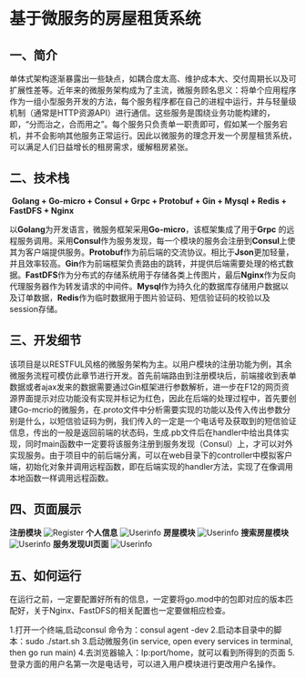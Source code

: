 # 基于微服务的房屋租赁系统

## 一、简介

​	单体式架构逐渐暴露出一些缺点，如耦合度太高、维护成本大、交付周期长以及可扩展性差等。近年来的微服务架构成为了主流，微服务顾名思义：将单个应用程序作为一组小型服务开发的方法，每个服务程序都在自己的进程中运行，并与轻量级机制（通常是HTTP资源API）进行通信。这些服务是围绕业务功能构建的，即，“分而治之，合而用之”。每个服务只负责单一职责即可，假如某一个服务宕机，并不会影响其他服务正常运行。因此以微服务的理念开发一个房屋租赁系统，可以满足人们日益增长的租房需求，缓解租房紧张。

## 二、技术栈

​	**Golang + Go-micro + Consul + Grpc + Protobuf + Gin + Mysql + Redis + FastDFS + Nginx**

​	以**Golang**为开发语言，微服务框架采用**Go-micro**，该框架集成了用于**Grpc** 的远程服务调用。采用**Consul**作为服务发现，每一个模块的服务会注册到**Consul**上使其为客户端提供服务。**Protobuf**作为前后端的交流协议。相比于**Json**更加轻量，并且效率较高。**Gin**作为前端框架负责路由的跳转，并提供后端需要处理的格式数据。**FastDFS**作为分布式的存储系统用于存储各类上传图片，最后**Nginx**作为反向代理服务器作为转发请求的中间件。**Mysql**作为持久化的数据库存储用户数据以及订单数据，**Redis**作为临时数据用于图片验证码、短信验证码的校验以及session存储。

## 三、开发细节

​	该项目是以RESTFUL风格的微服务架构为主。以用户模块的注册功能为例，其余微服务流程可模仿此章节进行开发。首先前端路由到注册模块后，前端接收到表单数据或者ajax发来的数据需要通过Gin框架进行参数解析，进一步在F12的网页资源界面提示对应功能没有实现并标记为红色，因此在后端的处理过程中，首先要创建Go-mcrio的微服务，在.proto文件中分析需要实现的功能以及传入传出参数分别是什么，以短信验证码为例，我们传入的一定是一个电话号及获取到的短信验证信息，传出的一般是返回前端的状态码，生成.pb文件后在handler中给出具体实现，同时main函数中一定要将该服务注册到服务发现（Consul）上，才可以对外实现服务。由于项目中的前后端分离，可以在web目录下的controller中模拟客户端，初始化对象并调用远程函数，即在后端实现的handler方法，实现了在像调用本地函数一样调用远程函数。

## 四、页面展示
**注册模块**
![Register](https://github.com/Linfan880/micro_ihome/blob/master/pic/register.png)
**个人信息**
![Userinfo](https://github.com/Linfan880/micro_ihome/blob/master/pic/userinfo.png)
**房屋模块**
![Userinfo](https://github.com/Linfan880/micro_ihome/blob/master/pic/house.png)
**搜索房屋模块**
![Userinfo](https://github.com/Linfan880/micro_ihome/blob/master/pic/search.png)
**服务发现UI页面**
![Userinfo](https://github.com/Linfan880/micro_ihome/blob/master/pic/consul.png)
## 五、如何运行

在运行之前，一定要配置好所有的信息，一定要将go.mod中的包即对应的版本匹配好，关于Nginx、FastDFS的相关配置也一定要做相应检查。

1.打开一个终端,启动consul 命令为：consul agent -dev
2.启动本目录中的脚本：sudo ./start.sh
3.启动微服务(in service, open every services in terminal, then go run main)
4.去浏览器输入：Ip:port/home，就可以看到所得到的页面
5.登录方面的用户名第一次是电话号，可以进入用户模块进行更改用户名操作。
